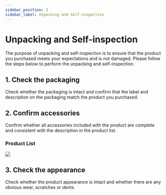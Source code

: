 ```yaml
---
sidebar_position: 3
sidebar_label: Unpacking and Self-inspection
---
```


# Unpacking and Self-inspection

The purpose of unpacking and self-inspection is to ensure that the product you purchased meets your expectations and is not damaged. Please follow the steps below to perform the unpacking and self-inspection.

## 1. Check the packaging

Check whether the packaging is intact and confirm that the label and description on the packaging match the product you purchased.

## 2. Confirm accessories

Confirm whether all accessories included with the product are complete and consistent with the description in the product list.

### Product List

![](https://wiki-media-ef.oss-cn-hongkong.aliyuncs.com/docs/microbit/robot/xgo-rider-kit/images/microbit-xgo-rider-kit-unpacking.png)

## 3. Check the appearance

Check whether the product appearance is intact and whether there are any obvious wear, scratches or dents.
